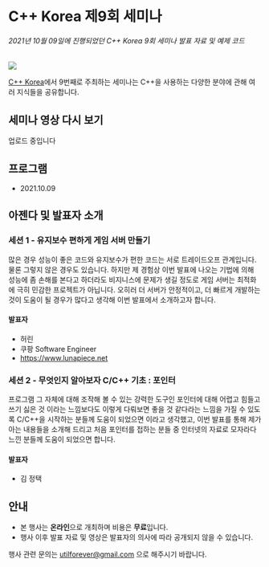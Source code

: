 # C++ Korea 제9회 세미나

###### 2021년 10월 09일에 진행되었던 C++ Korea 9회 세미나 발표 자료 및 예제 코드

<img src="./Logo.png">

[C++ Korea](https://www.facebook.com/groups/cppkorea/)에서 9번째로 주최하는 세미나는 C++을 사용하는 다양한 분야에 관해 여러 지식들을 공유합니다.

## 세미나 영상 다시 보기

업로드 중입니다

## 프로그램

- 2021.10.09 

## 아젠다 및 발표자 소개

### 세션 1 - 유지보수 편하게 게임 서버 만들기

많은 경우 성능이 좋은 코드와 유지보수가 편한 코드는 서로 트레이드오프 관계입니다. 물론 그렇지 않은 경우도 있습니다. 하지만 제 경험상 이번 발표에 나오는 기법에 의해 성능에 좀 손해를 본다고 하더라도 비지니스에 문제가 생길 정도로 게임 서버는 최적화에 극히 민감한 프로젝트가 아닙니다. 오히러 더 서버가 안정적이고, 더 빠르게 개발하는 것이 도움이 될 경우가 많다고 생각해 이번 발표에서 소개하고자 합니다.

#### 발표자

- 허린
- 쿠팡 Software Engineer
- https://www.lunapiece.net

### 세션 2 - 무엇인지 알아보자 C/C++ 기초 : 포인터

프로그램 그 자체에 대해 조작해 볼 수 있는 강력한 도구인 포인터에 대해 어렵고 힘들고 쓰기 싫은 것 이라는 느낌보다도
이렇게 다뤄보면 좋을 것 같다라는 느낌을 가질 수 있도록 C/C++을 시작하는 분들께 도움이 되었으면 이라고 생각했고,
이번 발표를 통해 제가 아는 내용들을 소개해 드리고 처음 포인터를 접하는 분들 중 인터넷의 자료로 모자라다 느낀 분들께 도움이 되었으면 합니다.

#### 발표자
- 김 정택

## 안내

- 본 행사는 **온라인**으로 개최하며 비용은 **무료**입니다.
- 행사 이후 발표 자료 및 영상은 발표자의 의사에 따라 공개되지 않을 수 있습니다.

행사 관련 문의는 utilforever@gmail.com 으로 해주시기 바랍니다.

